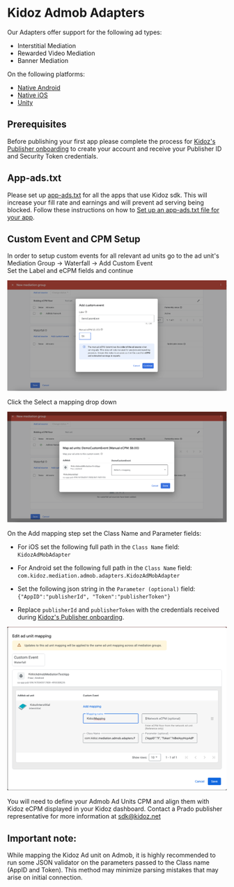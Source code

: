 # Kidoz Admob Adapters

Our Adapters offer support for the following ad types:

+ Interstitial Mediation 
+ Rewarded Video Mediation 
+ Banner Mediation 

On the following platforms:

+ [Native Android](/Mediation/AdMob%20Adapter/Android)
+ [Native iOS](/Mediation/AdMob%20Adapter/iOS)
+ [Unity](/Mediation/AdMob%20Adapter/Unity)

## Prerequisites
Before publishing your first app please complete the process for [Kidoz's Publisher onboarding](http://accounts.kidoz.net/publishers/register?utm_source=kidoz_github) to create your account and receive your Publisher ID and Security Token credentials.

## App-ads.txt
Please set up [app-ads.txt](https://kidoz.net/app-ads.txt) for all the apps that use Kidoz sdk. This will increase your fill rate and earnings and will prevent ad serving being blocked.
Follow these instructions on how to [Set up an app-ads.txt file for your app](https://kidoz.net/introappadstext).


## Custom Event and CPM Setup

In order to setup custom events for all relevant ad units go to the ad unit's<BR>
Mediation Group -> Waterfall -> Add Custom Event<BR>
Set the Label and eCPM fields and continue

<img width="800" src="https://raw.githubusercontent.com/Kidoz-SDK/kidoz-mobile-sdk/refs/heads/docs/Mediation/AdMob%20Adapter/CustomEvent1.png"> 

Click the Select a mapping drop down

<img width="800" src="https://raw.githubusercontent.com/Kidoz-SDK/kidoz-mobile-sdk/refs/heads/docs/Mediation/AdMob%20Adapter/CustomEvent2.png"> 

On the Add mapping step set the Class Name and Parameter fields:<BR>

- For iOS set the following full path in the `Class Name` field: </br>
`KidozAdMobAdapter`

- For Android set the following full path in the `Class Name` field: </br>
`com.kidoz.mediation.admob.adapters.KidozAdMobAdapter`

- Set the following json string in the `Parameter (optional)` field: </br>
`{"AppID":"publisherId", "Token":"publisherToken"}`

- Replace `publisherId` and `publisherToken` with the credentials received during [Kidoz's Publisher onboarding](http://accounts.kidoz.net/publishers/register?utm_source=prado_github).

<img width="800" src="https://raw.githubusercontent.com/Kidoz-SDK/kidoz-mobile-sdk/refs/heads/docs/Mediation/AdMob%20Adapter/CustomEvent3.png"> 

You will need to define your Admob Ad Units CPM and align them with Kidoz eCPM displayed in your Kidoz dashboard. Contact a Prado publisher representative for more information at sdk@kidoz.net

## Important note:
While mapping the Kidoz Ad unit on Admob, it is highly recommended to run some JSON validator on the parameters passed to the Class name (AppID and Token). This method may minimize parsing mistakes that may arise on initial connection.
